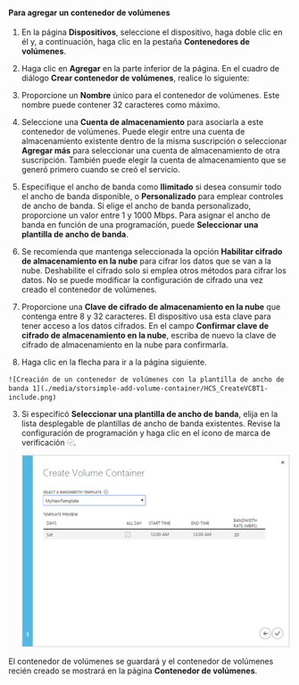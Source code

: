 <!--author=SharS last changed: 1/7/2016-->

#### Para agregar un contenedor de volúmenes

1. En la página **Dispositivos**, seleccione el dispositivo, haga doble clic en él y, a continuación, haga clic en la pestaña **Contenedores de volúmenes**.

2. Haga clic en **Agregar** en la parte inferior de la página. En el cuadro de diálogo **Crear contenedor de volúmenes**, realice lo siguiente:

  1. Proporcione un **Nombre** único para el contenedor de volúmenes. Este nombre puede contener 32 caracteres como máximo.
  2. Seleccione una **Cuenta de almacenamiento** para asociarla a este contenedor de volúmenes. Puede elegir entre una cuenta de almacenamiento existente dentro de la misma suscripción o seleccionar **Agregar más** para seleccionar una cuenta de almacenamiento de otra suscripción. También puede elegir la cuenta de almacenamiento que se generó primero cuando se creó el servicio.
  3. Especifique el ancho de banda como **Ilimitado** si desea consumir todo el ancho de banda disponible, o **Personalizado** para emplear controles de ancho de banda. Si elige el ancho de banda personalizado, proporcione un valor entre 1 y 1000 Mbps. Para asignar el ancho de banda en función de una programación, puede **Seleccionar una plantilla de ancho de banda**.
  4. Se recomienda que mantenga seleccionada la opción **Habilitar cifrado de almacenamiento en la nube** para cifrar los datos que se van a la nube. Deshabilite el cifrado solo si emplea otros métodos para cifrar los datos. No se puede modificar la configuración de cifrado una vez creado el contenedor de volúmenes.
  5. Proporcione una **Clave de cifrado de almacenamiento en la nube** que contenga entre 8 y 32 caracteres. El dispositivo usa esta clave para tener acceso a los datos cifrados. En el campo **Confirmar clave de cifrado de almacenamiento en la nube**, escriba de nuevo la clave de cifrado de almacenamiento en la nube para confirmarla. 
  6. Haga clic en la flecha para ir a la página siguiente.

    ![Creación de un contenedor de volúmenes con la plantilla de ancho de banda 1](./media/storsimple-add-volume-container/HCS_CreateVCBT1-include.png)

3. Si especificó **Seleccionar una plantilla de ancho de banda**, elija en la lista desplegable de plantillas de ancho de banda existentes. Revise la configuración de programación y haga clic en el icono de marca de verificación ![icono de marca de verificación](./media/storsimple-configure-new-storage-account/HCS_CheckIcon-include.png).

    ![Creación de un contenedor de volúmenes con la plantilla de ancho de banda 2](./media/storsimple-add-volume-container/HCS_CreateVCBT2-include.png)

El contenedor de volúmenes se guardará y el contenedor de volúmenes recién creado se mostrará en la página **Contenedor de volúmenes**.
 

<!---HONumber=AcomDC_0114_2016-->